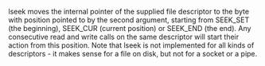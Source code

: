 lseek moves the internal pointer of the supplied file descriptor to the byte with position pointed to by the second argument, starting from SEEK_SET (the beginning), SEEK_CUR (current position) or SEEK_END (the end). Any consecutive read and write calls on the same descriptor will start their action from this position. Note that lseek is not implemented for all kinds of descriptors - it makes sense for a file on disk, but not for a socket or a pipe.
